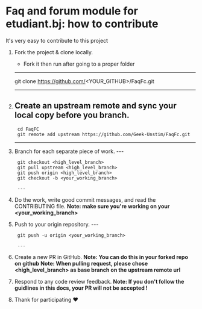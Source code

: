 # Faq and forum module for etudiant.bj: how to contribute

It's very easy to contribute to this project

1. Fork the project & clone locally.

    - Fork it then run after going to a proper folder
    ---
      git clone  https://github.com/<YOUR_GITHUB>/FaqFc.git

    ---
2. Create an upstream remote and sync your local copy before you branch.
    ---
        cd FaqFC
        git remote add upstream https://github.com/Geek-Unstim/FaqFc.git

    ---
3. Branch for each separate piece of work.
        ---

        git checkout <high_level_branch>
        git pull upstream <high_level_branch> 
        git push origin <high_level_branch>
        git checkout -b <your_working_branch>

        ---

4. Do the work, write good commit messages, and read the CONTRIBUTING file.
    __Note: make sure you're working on your <your_working_branch>__

5. Push to your origin repository.
        ---

        git push -u origin <your_working_branch>

        ---
6. Create a new PR in GitHub.
 __Note: You can do this in your forked repo on github__
 __Note: When pulling request, please chose <high_level_branch> as base branch on the upstream remote url__

7. Respond to any code review feedback.
 __Note: If you don't follow the guidlines in this docs, your PR will not be accepted !__

8. Thank for participating :heart: